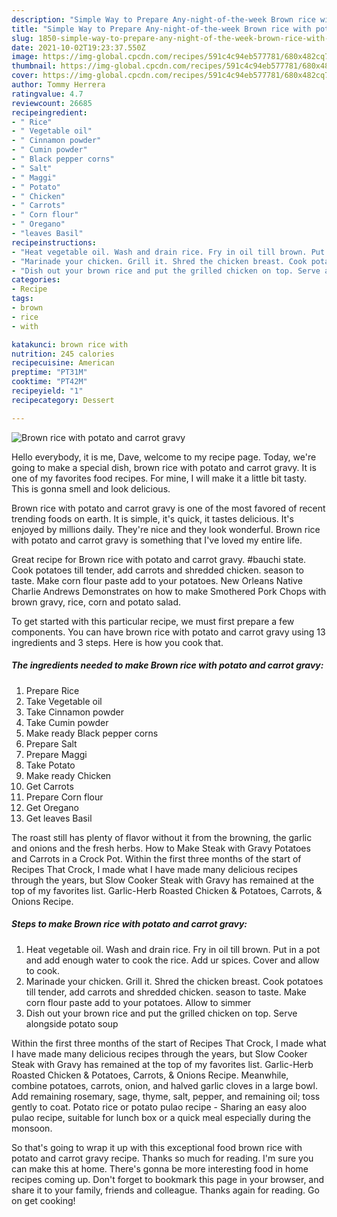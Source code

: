 ```yaml
---
description: "Simple Way to Prepare Any-night-of-the-week Brown rice with potato and carrot gravy"
title: "Simple Way to Prepare Any-night-of-the-week Brown rice with potato and carrot gravy"
slug: 1850-simple-way-to-prepare-any-night-of-the-week-brown-rice-with-potato-and-carrot-gravy
date: 2021-10-02T19:23:37.550Z
image: https://img-global.cpcdn.com/recipes/591c4c94eb577781/680x482cq70/brown-rice-with-potato-and-carrot-gravy-recipe-main-photo.jpg
thumbnail: https://img-global.cpcdn.com/recipes/591c4c94eb577781/680x482cq70/brown-rice-with-potato-and-carrot-gravy-recipe-main-photo.jpg
cover: https://img-global.cpcdn.com/recipes/591c4c94eb577781/680x482cq70/brown-rice-with-potato-and-carrot-gravy-recipe-main-photo.jpg
author: Tommy Herrera
ratingvalue: 4.7
reviewcount: 26685
recipeingredient:
- " Rice"
- " Vegetable oil"
- " Cinnamon powder"
- " Cumin powder"
- " Black pepper corns"
- " Salt"
- " Maggi"
- " Potato"
- " Chicken"
- " Carrots"
- " Corn flour"
- " Oregano"
- "leaves Basil"
recipeinstructions:
- "Heat vegetable oil. Wash and drain rice. Fry in oil till brown. Put in a pot and add enough water to cook the rice. Add ur spices. Cover and allow to cook."
- "Marinade your chicken. Grill it. Shred the chicken breast. Cook potatoes till tender, add carrots and shredded chicken. season to taste. Make corn flour paste add to your potatoes. Allow to simmer"
- "Dish out your brown rice and put the grilled chicken on top. Serve alongside potato soup"
categories:
- Recipe
tags:
- brown
- rice
- with

katakunci: brown rice with 
nutrition: 245 calories
recipecuisine: American
preptime: "PT31M"
cooktime: "PT42M"
recipeyield: "1"
recipecategory: Dessert

---
```



![Brown rice with potato and carrot gravy](https://img-global.cpcdn.com/recipes/591c4c94eb577781/680x482cq70/brown-rice-with-potato-and-carrot-gravy-recipe-main-photo.jpg)

Hello everybody, it is me, Dave, welcome to my recipe page. Today, we're going to make a special dish, brown rice with potato and carrot gravy. It is one of my favorites food recipes. For mine, I will make it a little bit tasty. This is gonna smell and look delicious.

Brown rice with potato and carrot gravy is one of the most favored of recent trending foods on earth. It is simple, it's quick, it tastes delicious. It's enjoyed by millions daily. They're nice and they look wonderful. Brown rice with potato and carrot gravy is something that I've loved my entire life.

Great recipe for Brown rice with potato and carrot gravy. #bauchi state. Cook potatoes till tender, add carrots and shredded chicken. season to taste. Make corn flour paste add to your potatoes. New Orleans Native Charlie Andrews Demonstrates on how to make Smothered Pork Chops with brown gravy, rice, corn and potato salad.


To get started with this particular recipe, we must first prepare a few components. You can have brown rice with potato and carrot gravy using 13 ingredients and 3 steps. Here is how you cook that.

<!--inarticleads1-->

##### The ingredients needed to make Brown rice with potato and carrot gravy:

1. Prepare  Rice
1. Take  Vegetable oil
1. Take  Cinnamon powder
1. Take  Cumin powder
1. Make ready  Black pepper corns
1. Prepare  Salt
1. Prepare  Maggi
1. Take  Potato
1. Make ready  Chicken
1. Get  Carrots
1. Prepare  Corn flour
1. Get  Oregano
1. Get leaves Basil


The roast still has plenty of flavor without it from the browning, the garlic and onions and the fresh herbs. How to Make Steak with Gravy Potatoes and Carrots in a Crock Pot. Within the first three months of the start of Recipes That Crock, I made what I have made many delicious recipes through the years, but Slow Cooker Steak with Gravy has remained at the top of my favorites list. Garlic-Herb Roasted Chicken & Potatoes, Carrots, & Onions Recipe. 

<!--inarticleads2-->

##### Steps to make Brown rice with potato and carrot gravy:

1. Heat vegetable oil. Wash and drain rice. Fry in oil till brown. Put in a pot and add enough water to cook the rice. Add ur spices. Cover and allow to cook.
1. Marinade your chicken. Grill it. Shred the chicken breast. Cook potatoes till tender, add carrots and shredded chicken. season to taste. Make corn flour paste add to your potatoes. Allow to simmer
1. Dish out your brown rice and put the grilled chicken on top. Serve alongside potato soup


Within the first three months of the start of Recipes That Crock, I made what I have made many delicious recipes through the years, but Slow Cooker Steak with Gravy has remained at the top of my favorites list. Garlic-Herb Roasted Chicken & Potatoes, Carrots, & Onions Recipe. Meanwhile, combine potatoes, carrots, onion, and halved garlic cloves in a large bowl. Add remaining rosemary, sage, thyme, salt, pepper, and remaining oil; toss gently to coat. Potato rice or potato pulao recipe - Sharing an easy aloo pulao recipe, suitable for lunch box or a quick meal especially during the monsoon. 

So that's going to wrap it up with this exceptional food brown rice with potato and carrot gravy recipe. Thanks so much for reading. I'm sure you can make this at home. There's gonna be more interesting food in home recipes coming up. Don't forget to bookmark this page in your browser, and share it to your family, friends and colleague. Thanks again for reading. Go on get cooking!
